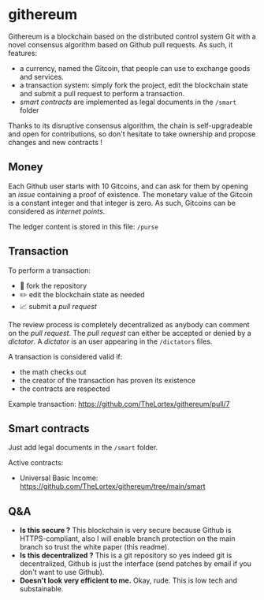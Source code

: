 # githereum

Githereum is a blockchain based on the distributed control system Git with a novel consensus algorithm based on Github pull requests.
As such, it features:
 - a currency, named the Gitcoin, that people can use to exchange goods and services.
 - a transaction system: simply fork the project, edit the blockchain state and submit a pull request to perform a transaction.
 - _smart contracts_ are implemented as legal documents in the `/smart` folder

Thanks to its disruptive consensus algorithm, the chain is self-upgradeable and open for contributions, so don't hesitate to take ownership 
and propose changes and new contracts !

## Money

Each Github user starts with 10 Gitcoins, and can ask for them by opening an _issue_ containing a proof of existence.
The monetary value of the Gitcoin is a constant integer and that integer is zero. As such, Gitcoins can be considered as _internet points_.

The ledger content is stored in this file: `/purse`

## Transaction

To perform a transaction:
 - 🍴 fork the repository
 - ✏️ edit the blockchain state as needed
 - 📈 submit a _pull request_

The review process is completely decentralized as anybody can comment on the _pull request_. 
The _pull request_ can either be accepted or denied by a _dictator_. A _dictator_ is an user appearing in the `/dictators` files. 

A transaction is considered valid if:
 - the math checks out
 - the creator of the transaction has proven its existence
 - the contracts are respected

Example transaction: https://github.com/TheLortex/githereum/pull/7

## Smart contracts

Just add legal documents in the `/smart` folder.

Active contracts:

- Universal Basic Income: https://github.com/TheLortex/githereum/tree/main/smart

## Q&A

- **Is this secure ?** This blockchain is very secure because Github is HTTPS-compliant, also I will enable branch protection on the main branch so trust the white paper (this readme).
- **Is this decentralized ?** This is a git repository so yes indeed git is decentralized, Github is just the interface (send patches by email if you don't want to use Github).
- **Doesn't look very efficient to me.** Okay, rude. This is low tech and substainable.

